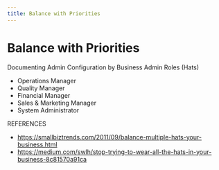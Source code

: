 ```yaml
---
title: Balance with Priorities
---
```


# Balance with Priorities

Documenting Admin Configuration by Business Admin Roles (Hats)

- Operations Manager
- Quality Manager
- Financial Manager
- Sales & Marketing Manager
- System Administrator

REFERENCES

- https://smallbiztrends.com/2011/09/balance-multiple-hats-your-business.html
- https://medium.com/swlh/stop-trying-to-wear-all-the-hats-in-your-business-8c81570a91ca
